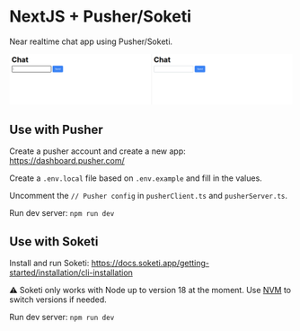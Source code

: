 # NextJS + Pusher/Soketi

Near realtime chat app using Pusher/Soketi.

![demo](./demo.gif)

## Use with Pusher

Create a pusher account and create a new app: https://dashboard.pusher.com/

Create a `.env.local` file based on `.env.example` and fill in the values.

Uncomment the `// Pusher config` in `pusherClient.ts` and `pusherServer.ts`.

Run dev server: `npm run dev`

## Use with Soketi

Install and run Soketi: https://docs.soketi.app/getting-started/installation/cli-installation

⚠️ Soketi only works with Node up to version 18 at the moment. Use [NVM](https://github.com/nvm-sh/nvm) to switch versions if needed.

Run dev server: `npm run dev`
